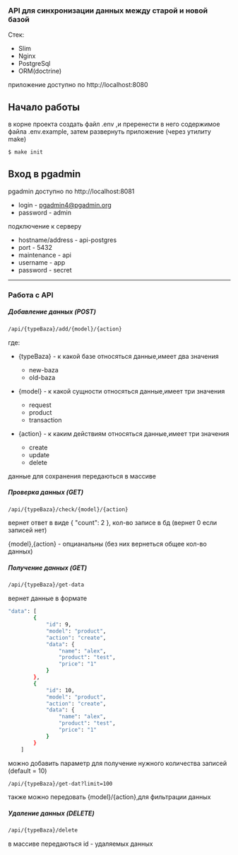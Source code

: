 ### API для синхронизации данных между старой и новой базой
Стек:
  - Slim
  - Nginx
  - PostgreSql
  - ORM(doctrine)

приложение доступно по http://localhost:8080
  
## Начало работы
в корне проекта создать файл .env ,и преренести в него содержимое файла .env.example,
затем развернуть приложение (через утилиту make) 
```sh
$ make init
```
## Вход в pgadmin
pgadmin доступно по http://localhost:8081

- login - pgadmin4@pgadmin.org
- password - admin

подключение к серверу
- hostname/address - api-postgres
- port - 5432
- maintenance - api
- username - app
- password - secret
-------------------------------------
### Работа с API

##### Добавление данных (POST)
```sh
/api/{typeBaza}/add/{model}/{action}
```
где:
 - {typeBaza} - к какой базе относяться данные,имеет два значения
    - new-baza
    - old-baza
 
 - {model} - к какой сущности относяться данные,имеет три значения
    - request
    - product
    - transaction
 - {action} - к каким действиям относяться данные,имеет три значения
     - create
     - update
     - delete

данные для сохранения передаються в массиве
##### Проверка данных (GET)
```sh
/api/{typeBaza}/check/{model}/{action}
```
вернет ответ в виде
{
    "count": 2
},
кол-во записе в бд (вернет 0 если записей нет)

{model},{action} - опцианальны (без них вернеться общее кол-во данных)

##### Получение данных (GET)
```sh
/api/{typeBaza}/get-data
```
вернет данные в формате
```sh
"data": [
        {
            "id": 9,
            "model": "product",
            "action": "create",
            "data": {
                "name": "alex",
                "product": "test",
                "price": "1"
            }
        },
        {
            "id": 10,
            "model": "product",
            "action": "create",
            "data": {
                "name": "alex",
                "product": "test",
                "price": "1"
            }
        }
    ]
```

можно добавить параметр для получение нужного количества записей
(default = 10)
```sh
/api/{typeBaza}/get-dat?limit=100
```
также можно передовать {model}/{action},для фильтрации данных

##### Удаление данных (DELETE)
```sh
/api/{typeBaza}/delete
```
в массиве передаються id - удаляемых данных